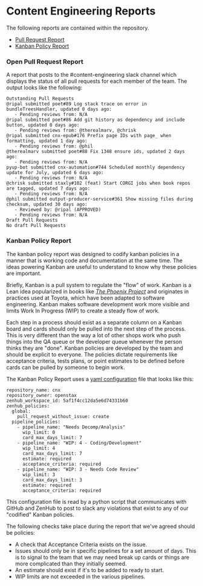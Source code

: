 # Content Engineering Reports

The following reports are contained within the repository.

* [Pull Request Report](./reports/list_open_prs.py)
* [Kanban Policy Report](./reports/zenhub_policies.py)

### Open Pull Request Report

A report that posts to the #content-engineering slack channel which displays the status of all pull requests for each member of the team. The output looks like the following:

```
Outstanding Pull Requests
@ripal submitted poet#89 Log stack trace on error in bundleTreesHandler, updated 0 days ago:
   - Pending reviews from: N/A
@ripal submitted poet#86 Add git history as dependency and include button, updated 0 days ago:
   - Pending reviews from: @therealmarv, @chrisk
@ripal submitted cnx-epub#176 Prefix page IDs with page_ when formatting, updated 1 day ago:
   - Pending reviews from: @phil
@therealmarv submitted poet#88 Fix 1348 ensure ids, updated 2 days ago:
   - Pending reviews from: N/A
pyup-bot submitted cnx-automation#744 Scheduled monthly dependency update for July, updated 6 days ago:
   - Pending reviews from: N/A
@chrisk submitted staxly#102 (feat) Start CORGI jobs when book repos are tagged, updated 7 days ago:
   - Pending reviews from: N/A
@phil submitted output-producer-service#361 Show missing files during checksum, updated 30 days ago:
   - Reviewed by: @ripal (APPROVED)
   - Pending reviews from: N/A
Draft Pull Requests
No draft Pull Requests
```

### Kanban Policy Report

The kanban policy report was designed to codify kanban policies in a manner that is working code and documentation at the same time. The ideas powering Kanban are useful to understand to know why these policies are important.

Briefly, Kanban is a pull system to regulate the "flow" of work. Kanban is a Lean idea popularized in books like [_The Phoenix Project_](https://www.goodreads.com/book/show/17255186-the-phoenix-project) and originates in practices used at Toyota, which have been adapted to software engineering. Kanban makes software development work more visible and limits Work In Progress (WIP) to create a steady flow of work.

Each step in a process should exist as a separate column on a Kanban board and cards should only be pulled into the next step of the process. This is very different than the way a lot of other shops work who push things into the QA queue or the developer queue whenever the person thinks they are "done". Kanban policies are developed by the team and should be explicit to everyone. The policies dictate requirements like acceptance criteria, tests plans, or point estimates to be defined before cards can be pulled by someone to begin work.

The Kanban Policy Report uses a [yaml configuration](./reports/ce_zenhub_policies.config.yml) file that looks like this:

```
repository_name: cnx
repository_owner: openstax
zenhub_workspace_id: 5af1f4cc12da5e6d74331b60
zenhub_policies:
  global:
    pull_request_without_issue: create
  pipeline_policies:
    - pipeline_name: "Needs Decomp/Analysis"
      wip_limit: 0
      card_max_days_limit: 7
    - pipeline_name: "WIP: 4 - Coding/Development"
      wip_limit: 4
      card_max_days_limit: 7
      estimate: required
      acceptance_criteria: required
    - pipeline_name: "WIP: 3 - Needs Code Review"
      wip_limit: 3
      card_max_days_limit: 3
      estimate: required
      acceptance_criteria: required
```

This configuration file is read by a python script that communicates with GitHub and ZenHub to post to slack any violations that exist to any of our "codified" Kanban policies.

The following checks take place during the report that we've agreed should be policies:

* A check that Acceptance Criteria exists on the issue.
* Issues should only be in specific pipelines for a set amount of days. This is to signal to the team that we may need break up cards or things are more complicated than they initially seemed.
* An estimate should exist if it's to be added to ready to start. 
* WIP limits are not exceeded in the various pipelines.
